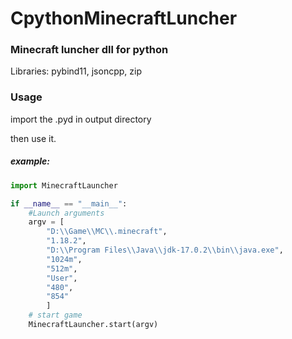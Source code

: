 # CpythonMinecraftLuncher
### Minecraft luncher dll for python

Libraries: pybind11, jsoncpp, zip

### Usage

import the .pyd in output directory

then use it.

##### example:

```python
import MinecraftLauncher

if __name__ == "__main__":
    #Launch arguments
    argv = [
        "D:\\Game\\MC\\.minecraft",
        "1.18.2",
        "D:\\Program Files\\Java\\jdk-17.0.2\\bin\\java.exe",
        "1024m",
        "512m",
        "User",
        "480",
        "854"
        ]
    # start game
    MinecraftLauncher.start(argv)
```
